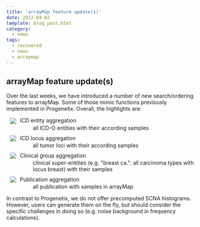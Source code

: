 ```yaml
---
title: 'arrayMap feature update(s)'
date: 2012-04-02
template: blog_post.html
category:
  - news
tags: 
  - recovered
  - news
  - arraymap
---
```


## arrayMap feature update(s)

<p>Over the last weeks, we have introduced a number of new search/ordering features to arrayMap. Some of those mimic functions previously implemented in Progenetix. Overall, the highlights are:</p>

<dl>
<dt><img style="margin: 0px 10px 2px 10px;vertical-align: middle;" src="/p/bt_icd_ns.png" />ICD entity aggregation</dt>
<dd style="margin: 0px 0px 10px 70px;">all ICD-O entities with their according samples</dd>
<dt><img style="margin: 0px 10px 2px 10px;vertical-align: middle;" src="/p/bt_loc_ns.png" />ICD locus aggregation</dt>
<dd style="margin: 0px 0px 10px 70px;">all tumor loci with their according samples</dd>
<dt><img style="margin: 0px 10px 2px 10px;vertical-align: middle;" src="/p/bt_gr_ns.png" />Clinical group aggregation</dt>
<dd style="margin: 0px 0px 10px 70px;">clinical super-entities (e.g. "breast ca.": all carcinoma types with locus breast)  with their samples</dd>
<dt><img style="margin: 0px 10px 2px 10px;vertical-align: middle;" src="/p/bt_pub_ns.png" />Publication aggregation</dt>
<dd style="margin: 0px 0px 10px 70px;">all publication with samples in arrayMap</dd>
</dl>
<p>In contrast to Progenetix, we do not offer precomputed SCNA histograms. However, users can generate them on the fly, but should consider the specific challenges in doing so (e.g. noise background in frequency calculations).</p>


